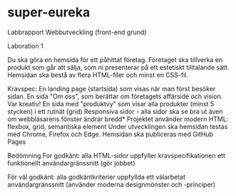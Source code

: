 # super-eureka
Labbrapport Webbutveckling (front-end grund)

Laboration 1

Du ska göra en hemsida för ett påhittat företag. Företaget ska tillverka en produkt som går att sälja, 
som ni presenterar på ett estetiskt tilltalande sätt.
Hemsidan ska bestå av flera HTML-filer och minst en CSS-fil.

Kravspec:
  En landing page (startsida) som visas när man först besöker sidan.
  En sida "Om oss", som berättar om företagets affärsidé och vision. Var kreativ!
  En sida med "produktvy" som visar alla produkter (minst 5 stycken) i ett rutnät (grid)
  Responsiva sidor - alla sidor ska se bra ut även om webbläsarens fönster ändrar bredd*
  Projektet använder modern HTML: flexbox, grid, semantiska element
  Under utvecklingen ska hemsidan testas med Chrome, Firefox och Edge.
  Hemsidan ska publiceras med GitHub Pages
  
  
Bedömning
For godkänt:
  alla HTML-sidor uppfyller kravspecifikationen
  ett funktionellt användargränssnitt (gör jobbet)

För väl godkänt:
  alla godkäntkriterier uppfyllda
  ett välarbetat användargränssnitt (använder moderna designmönster och -principer)

